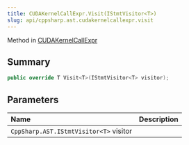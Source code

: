 ```yaml
---
title: CUDAKernelCallExpr.Visit(IStmtVisitor<T>)
slug: api/cppsharp.ast.cudakernelcallexpr.visit
---
```

Method in [CUDAKernelCallExpr](/api/cppsharp/ast/cudakernelcallexpr)

## Summary



```csharp
public override T Visit<T>(IStmtVisitor<T> visitor);
```

## Parameters

|Name|Description|
|:---|:---|
|`CppSharp.AST.IStmtVisitor<T>` visitor||

